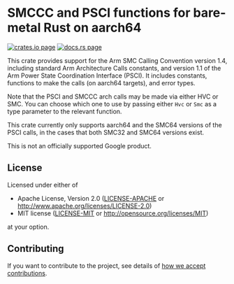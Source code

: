 # SMCCC and PSCI functions for bare-metal Rust on aarch64

[![crates.io page](https://img.shields.io/crates/v/smccc.svg)](https://crates.io/crates/smccc)
[![docs.rs page](https://docs.rs/smccc/badge.svg)](https://docs.rs/smccc)

This crate provides support for the Arm SMC Calling Convention version 1.4, including standard Arm
Architecture Calls constants, and version 1.1 of the Arm Power State Coordination Interface (PSCI).
It includes constants, functions to make the calls (on aarch64 targets), and error types.

Note that the PSCI and SMCCC arch calls may be made via either HVC or SMC. You can choose which one
to use by passing either `Hvc` or `Smc` as a type parameter to the relevant function.

This crate currently only supports aarch64 and the SMC64 versions of the PSCI calls, in the cases
that both SMC32 and SMC64 versions exist.

This is not an officially supported Google product.

## License

Licensed under either of

- Apache License, Version 2.0
  ([LICENSE-APACHE](LICENSE-APACHE) or http://www.apache.org/licenses/LICENSE-2.0)
- MIT license
  ([LICENSE-MIT](LICENSE-MIT) or http://opensource.org/licenses/MIT)

at your option.

## Contributing

If you want to contribute to the project, see details of
[how we accept contributions](CONTRIBUTING.md).
